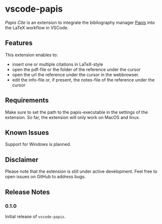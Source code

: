 # vscode-papis

_Papis Cite_ is an extension to integrate the bibliography manager [Papis](https://github.com/papis/papis) into the LaTeX workflow in VSCode.

## Features

This extension enables to:
- insert one or multiple citations in LaTeX-style
- open the pdf-file or the folder of the reference under the cursor
- open the url the reference under the cursor in the webbrowser.
- edit the info-file or, if present, the notes-file of the reference under the cursor

## Requirements

Make sure to set the path to the papis-executable in the settings of the extension.
So far, the extension will only work on MacOS and linux. 

## Known Issues

Support for Windows is planned.


## Disclaimer

Please note that the extension is still under active development. Feel free to open issues on GitHub to address bugs.

## Release Notes

### 0.1.0

Initial release of `vscode-papis`.
